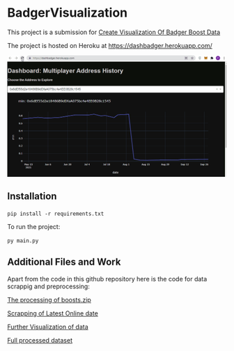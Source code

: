 # BadgerVisualization

This project is a submission for [Create Visualization Of Badger Boost Data](https://gitcoin.co/issue/Badger-Finance/gitcoin/27/100026488)

The project is hosted on Heroku at https://dashbadger.herokuapp.com/

![](Gif.gif)

## Installation
`pip install -r requirements.txt`

To run the project:

`py main.py`

## Additional Files and Work

Apart from the code in this github repository here is the code for data scrappig and preprocessing:

[The processing of boosts.zip](https://www.kaggle.com/pavfedotov/badger-data/)

[Scrapping of Latest Online date](https://www.kaggle.com/pavfedotov/badger-data?scriptVersionId=75918446)

[Further Visualization of data](https://www.kaggle.com/pavfedotov/visualization-badgers/)

[Full processed dataset](https://www.kaggle.com/pavfedotov/badgerboosts)
